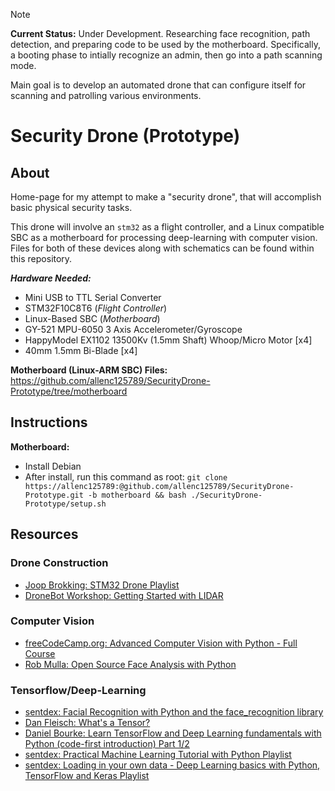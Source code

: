 > [!NOTE]
> **Current Status:** Under Development. Researching face recognition, path detection, and preparing code to be used by the motherboard. Specifically, a booting phase to intially recognize an admin, then go into a path scanning mode.
>
> Main goal is to develop an automated drone that can configure itself for scanning and patrolling various environments.


# Security Drone (Prototype)

## About
Home-page for my attempt to make a "security drone", that will accomplish basic physical security tasks.

This drone will involve an `stm32` as a flight controller, and a Linux compatible SBC as a motherboard for processing deep-learning with computer vision. Files for both of these devices along with schematics can be found within this repository.

***Hardware Needed:***
+ Mini USB to TTL Serial Converter
+ STM32F10C8T6 (*Flight Controller*)
+ Linux-Based SBC (*Motherboard*)
+ GY-521 MPU-6050 3 Axis Accelerometer/Gyroscope
+ HappyModel EX1102 13500Kv (1.5mm Shaft) Whoop/Micro Motor [x4]
+ 40mm 1.5mm Bi-Blade [x4]

**Motherboard (Linux-ARM SBC) Files:** https://github.com/allenc125789/SecurityDrone-Prototype/tree/motherboard

## Instructions
**Motherboard:**
+ Install Debian
+ After install, run this command as root: `git clone https://allenc125789:@github.com/allenc125789/SecurityDrone-Prototype.git -b motherboard && bash ./SecurityDrone-Prototype/setup.sh`

## Resources
### Drone Construction
+ [Joop Brokking: STM32 Drone Playlist](https://www.youtube.com/watch?v=MLEQk73zJoU&list=PL0qFkFQLP5BCzOatRLFr15el1dSjvn--E)
+ [DroneBot Workshop: Getting Started with LIDAR](https://www.youtube.com/watch?v=VhbFbxyOI1k)

### Computer Vision
+ [freeCodeCamp.org: Advanced Computer Vision with Python - Full Course](https://youtu.be/01sAkU_NvOY?si=-z81XHAHfTIwfk2N)
+ [Rob Mulla: Open Source Face Analysis with Python](https://www.youtube.com/watch?v=n84hBgtzvxo&t=201s)

### Tensorflow/Deep-Learning
+ [sentdex: Facial Recognition with Python and the face_recognition library](https://www.youtube.com/watch?v=535acCxjHCI)
+ [Dan Fleisch: What's a Tensor?](https://www.youtube.com/watch?v=f5liqUk0ZTw)
+ [Daniel Bourke: Learn TensorFlow and Deep Learning fundamentals with Python (code-first introduction) Part 1/2](https://youtu.be/tpCFfeUEGs8?si=7dZBGBJo5kr7hvSh)
+ [sentdex: Practical Machine Learning Tutorial with Python Playlist](https://www.youtube.com/playlist?list=PLQVvvaa0QuDfKTOs3Keq_kaG2P55YRn5v)
+ [sentdex: Loading in your own data - Deep Learning basics with Python, TensorFlow and Keras Playlist](https://www.youtube.com/playlist?list=PLQVvvaa0QuDfhTox0AjmQ6tvTgMBZBEXN)
